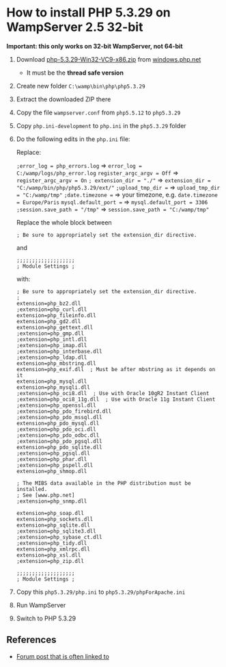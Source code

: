 # How to install PHP 5.3.29 on WampServer 2.5 32-bit


**Important: this only works on 32-bit WampServer, not 64-bit**


 1. Download [php-5.3.29-Win32-VC9-x86.zip](http://windows.php.net/downloads/releases/php-5.3.29-Win32-VC9-x86.zip) from [windows.php.net](http://windows.php.net/download/#php-5.3)
     - It must be the **thread safe version**
 2. Create new folder `C:\wamp\bin\php\php5.3.29`
 3. Extract the downloaded ZIP there
 4. Copy the file `wampserver.conf` from `php5.5.12` to `php5.3.29`
 5. Copy `php.ini-development` to `php.ini` in the `php5.3.29` folder
 6. Do the following edits in the `php.ini` file:

    Replace:

    `;error_log = php_errors.log` => `error_log = C:/wamp/logs/php_error.log`
    `register_argc_argv = Off` => `register_argc_argv = On`
    `; extension_dir = "./"` => `extension_dir = "C:/wamp/bin/php/php5.3.29/ext/"`
    `;upload_tmp_dir =` => `upload_tmp_dir = "C:/wamp/tmp"`
    `;date.timezone =` => your timezone, e.g. `date.timezone = Europe/Paris`
    `mysql.default_port =` => `mysql.default_port = 3306`
    `;session.save_path = "/tmp"` => `session.save_path = "C:/wamp/tmp"`

    Replace the whole block between

        ; Be sure to appropriately set the extension_dir directive.

    and

        ;;;;;;;;;;;;;;;;;;;
        ; Module Settings ;

    with:

        ; Be sure to appropriately set the extension_dir directive.
        ;
        extension=php_bz2.dll
        ;extension=php_curl.dll
        extension=php_fileinfo.dll
        extension=php_gd2.dll
        extension=php_gettext.dll
        ;extension=php_gmp.dll
        ;extension=php_intl.dll
        ;extension=php_imap.dll
        ;extension=php_interbase.dll
        ;extension=php_ldap.dll
        extension=php_mbstring.dll
        extension=php_exif.dll  ; Must be after mbstring as it depends on it
        extension=php_mysql.dll
        extension=php_mysqli.dll
        ;extension=php_oci8.dll  ; Use with Oracle 10gR2 Instant Client
        ;extension=php_oci8_11g.dll  ; Use with Oracle 11g Instant Client
        ;extension=php_openssl.dll
        ;extension=php_pdo_firebird.dll
        ;extension=php_pdo_mssql.dll
        extension=php_pdo_mysql.dll
        ;extension=php_pdo_oci.dll
        ;extension=php_pdo_odbc.dll
        ;extension=php_pdo_pgsql.dll
        extension=php_pdo_sqlite.dll
        ;extension=php_pgsql.dll
        ;extension=php_phar.dll
        ;extension=php_pspell.dll
        extension=php_shmop.dll
        
        ; The MIBS data available in the PHP distribution must be installed. 
        ; See [www.php.net] 
        ;extension=php_snmp.dll
        
        extension=php_soap.dll
        extension=php_sockets.dll
        extension=php_sqlite.dll
        ;extension=php_sqlite3.dll
        ;extension=php_sybase_ct.dll
        ;extension=php_tidy.dll
        extension=php_xmlrpc.dll
        extension=php_xsl.dll
        ;extension=php_zip.dll
        
        ;;;;;;;;;;;;;;;;;;;
        ; Module Settings ;

 7. Copy this `php5.3.29/php.ini` to `php5.3.29/phpForApache.ini`
 8. Run WampServer
 9. Switch to PHP 5.3.29

## References

 - [Forum post that is often linked to](http://forum.wampserver.com/read.php?1,124128)